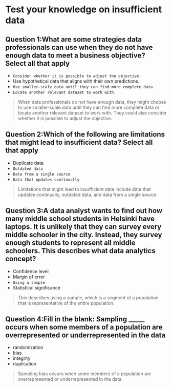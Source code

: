 # Test your knowledge on insufficient data

## Question 1:What are some strategies data professionals can use when they do not have enough data to meet a business objective? Select all that apply

- `Consider whether it is possible to adjust the objective.`
- Use hypothetical data that aligns with their own predictions.
- `Use smaller-scale data until they can find more complete data.`
- `Locate another relevant dataset to work with.`

> When data professionals do not have enough data, they might choose to use smaller-scale data until they can find more complete data or locate another relevant dataset to work with. They could also consider whether it is possible to adjust the objective.

## Question 2:Which of the following are limitations that might lead to insufficient data? Select all that apply

- Duplicate data
- `Outdated data`
- `Data from a single source`
- `Data that updates continually`

> Limitations that might lead to insufficient data include data that updates continually, outdated data, and data from a single source.

## Question 3:A data analyst wants to find out how many middle school students in Helsinki have laptops. It is unlikely that they can survey every middle schooler in the city. Instead, they survey enough students to represent all middle schoolers. This describes what data analytics concept?

- Confidence level
- Margin of error
- `Using a sample`
- Statistical significance

> This describes using a sample, which is a segment of a population that is representative of the entire population.

## Question 4:Fill in the blank: Sampling _____ occurs when some members of a population are overrepresented or underrepresented in the data

- randomization
- bias
- integrity
- duplication

> Sampling bias occurs when some members of a population are overrepresented or underrepresented in the data.
